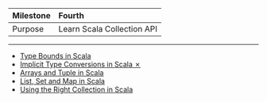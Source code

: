 | Milestone | Fourth |
| :--- | :--- |
| Purpose | Learn Scala Collection API |

---

- [Type Bounds in Scala](type-bounds.md)
- [Implicit Type Conversions in Scala ✗](implicit-conversions.md)
- [Arrays and Tuple in Scala](array-tuple.md)
- [List, Set and Map in Scala](list-set-map.md)
- [Using the Right Collection in Scala](right-collection.md)

